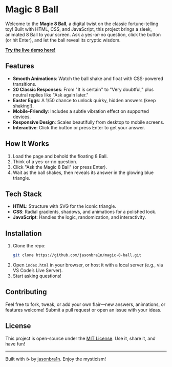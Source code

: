 # Magic 8 Ball

Welcome to the **Magic 8 Ball**, a digital twist on the classic fortune-telling toy! Built with HTML, CSS, and JavaScript, this project brings a sleek, animated 8 Ball to your screen. Ask a yes-or-no question, click the button (or hit Enter), and let the ball reveal its cryptic wisdom.

**[Try the live demo here!](https://jasonbra1n.github.io/magic-8-ball/)**

## Features
- **Smooth Animations**: Watch the ball shake and float with CSS-powered transitions.
- **20 Classic Responses**: From "It is certain" to "Very doubtful," plus neutral replies like "Ask again later."
- **Easter Eggs**: A 1/50 chance to unlock quirky, hidden answers (keep shaking!).
- **Mobile-Friendly**: Includes a subtle vibration effect on supported devices.
- **Responsive Design**: Scales beautifully from desktop to mobile screens.
- **Interactive**: Click the button or press Enter to get your answer.

## How It Works
1. Load the page and behold the floating 8 Ball.
2. Think of a yes-or-no question.
3. Click "Ask the Magic 8 Ball" (or press Enter).
4. Wait as the ball shakes, then reveals its answer in the glowing blue triangle.

## Tech Stack
- **HTML**: Structure with SVG for the iconic triangle.
- **CSS**: Radial gradients, shadows, and animations for a polished look.
- **JavaScript**: Handles the logic, randomization, and interactivity.

## Installation
1. Clone the repo:
   ```bash
   git clone https://github.com/jasonbra1n/magic-8-ball.git
   ```
2. Open `index.html` in your browser, or host it with a local server (e.g., via VS Code’s Live Server).
3. Start asking questions!

## Contributing
Feel free to fork, tweak, or add your own flair—new answers, animations, or features welcome! Submit a pull request or open an issue with your ideas.

## License
This project is open-source under the [MIT License](LICENSE). Use it, share it, and have fun!

---

Built with ☕ by [jasonbra1n](https://github.com/jasonbra1n). Enjoy the mysticism!
```
